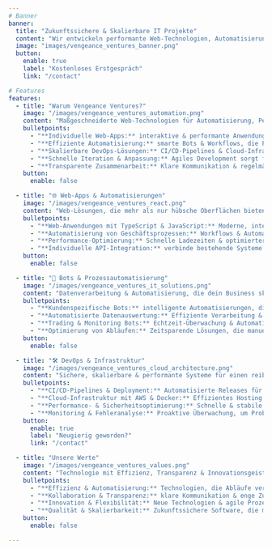 ```yaml
---
# Banner
banner:
  title: "Zukunftssichere & Skalierbare IT Projekte"
  content: "Wir entwickeln performante Web-Technologien, Automatisierungen & DevOps-Lösungen mit TypeScript & JavaScript."
  image: "images/vengeance_ventures_banner.png"
  button:
    enable: true
    label: "Kostenloses Erstgespräch"
    link: "/contact"

# Features
features:
  - title: "Warum Vengeance Ventures?"
    image: "/images/vengeance_ventures_automation.png"
    content: "Maßgeschneiderte Web-Technologien für Automatisierung, Performance & Skalierbarkeit."
    bulletpoints:
      - "**Individuelle Web-Apps:** interaktive & performante Anwendungen, die speziell auf deine Anforderungen zugeschnitten sind."
      - "**Effiziente Automatisierung:** smarte Bots & Workflows, die Prozesse optimieren und Zeit sparen."
      - "**Skalierbare DevOps-Lösungen:** CI/CD-Pipelines & Cloud-Infrastruktur, damit dein Produkt sicher & zuverlässig läuft."
      - "**Schnelle Iteration & Anpassung:** Agiles Development sorgt für eine flexible Umsetzung mit schnellen Ergebnissen."
      - "**Transparente Zusammenarbeit:** Klare Kommunikation & regelmäßige Updates."
    button:
      enable: false

  - title: "🌐 Web-Apps & Automatisierungen"
    image: "/images/vengeance_ventures_react.png"
    content: "Web-Lösungen, die mehr als nur hübsche Oberflächen bieten."
    bulletpoints:
      - "**Web-Anwendungen mit TypeScript & JavaScript:** Moderne, interaktive Apps, die dein Business unterstützen."
      - "**Automatisierung von Geschäftsprozessen:** Workflows & Automatisierungen, die deine Arbeit erleichtern."
      - "**Performance-Optimierung:** Schnelle Ladezeiten & optimierter Code für eine reibungslose Nutzererfahrung."
      - "**Individuelle API-Integration:** verbinde bestehende Systeme und Datenquellen für nahtlose Abläufe."
    button:
      enable: false

  - title: "🤖 Bots & Prozessautomatisierung"
    image: "/images/vengeance_ventures_it_solutions.png"
    content: "Datenverarbeitung & Automatisierung, die dein Business skalierbar machen."
    bulletpoints:
      - "**Kundenspezifische Bots:** intelligente Automatisierungen, die sich an deine Bedürfnisse anpassen."
      - "**Automatisierte Datenauswertung:** Effiziente Verarbeitung & Analyse von großen Datenmengen."
      - "**Trading & Monitoring Bots:** Echtzeit-Überwachung & Automatisierung, um Chancen schneller zu erkennen."
      - "**Optimierung von Abläufen:** Zeitsparende Lösungen, die manuelle Prozesse ersetzen."
    button:
      enable: false

  - title: "🛠️ DevOps & Infrastruktur"
    image: "/images/vengeance_ventures_cloud_architecture.png"
    content: "Sichere, skalierbare & performante Systeme für einen reibungslosen Betrieb."
    bulletpoints:
      - "**CI/CD-Pipelines & Deployment:** Automatisierte Releases für eine fehlerfreie Auslieferung."
      - "**Cloud-Infrastruktur mit AWS & Docker:** Effizientes Hosting & Skalierung mit modernen Technologien."
      - "**Performance- & Sicherheitsoptimierung:** Schnelle & stabile Systeme, die standhalten."
      - "**Monitoring & Fehleranalyse:** Proaktive Überwachung, um Probleme frühzeitig zu erkennen."
    button:
      enable: true
      label: "Neugierig geworden?"
      link: "/contact"

  - title: "Unsere Werte"
    image: "/images/vengeance_ventures_values.png"
    content: "Technologie mit Effizienz, Transparenz & Innovationsgeist."
    bulletpoints:
      - "**Effizienz & Automatisierung:** Technologien, die Abläufe vereinfachen & Zeit sparen."
      - "**Kollaboration & Transparenz:** klare Kommunikation & enge Zusammenarbeit, um die besten Ergebnisse zu liefern."
      - "**Innovation & Flexibilität:** Neue Technologien & agile Prozesse sorgen für nachhaltige Lösungen."
      - "**Qualität & Skalierbarkeit:** Zukunftssichere Software, die mit deinem Business wächst."
    button:
      enable: false

---
```

